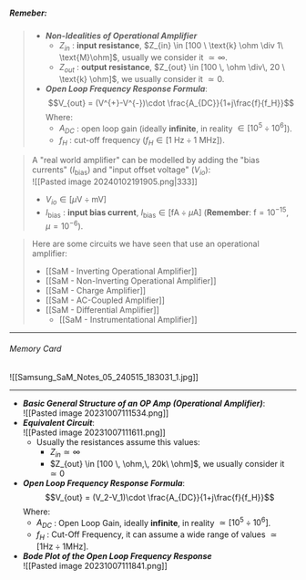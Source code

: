 ##### ***Remeber***:

> - ***Non-Idealities of Operational Amplifier***
> 	- $Z_{in}$ : **input resistance**, $Z_{in} \in [100 \ \text{k} \ohm \div 1\ \text{M}\ohm]$, usually we consider it $\simeq \infty$.
> 	- $Z_{out}$ : **output resistance**, $Z_{out} \in [100 \, \ohm \div\, 20 \ \text{k} \ohm]$, we usually consider it $\simeq 0$.
> - ***Open Loop Frequency Response Formula***:$$V_{out} = (V^{+}-V^{-})\cdot \frac{A_{DC}}{1+j\frac{f}{f_H}}$$Where:
> 	- $A_{DC}$ : open loop gain (ideally **infinite**, in reality $\in [10^5 \div 10^6]$).
> 	- $f_H$ : cut-off frequency $(f_H \in [1 \ \text{Hz} \div 1 \ \text{MHz}])$.

> A "real world amplifier" can be modelled by adding the "bias currents" ($I_{\text{bias}}$) and "input offset voltage" ($V_{io}$):<br>![[Pasted image 20240102191905.png|333]]
> - $V_{io} \in [\mu \text{V} \div \text{mV}]$
> - $I_{\text{bias}}$ : **input bias current**, $I_{\text{bias}} \in [\text{fA} \div \mu\text{A}]$ (**Remember**: $\text{f} = 10^{-15}$, $\mu = 10^{-6}$).

> Here are some circuits we have seen that use an operational amplifier:
> - [[SaM - Inverting Operational Amplifier]]
> - [[SaM - Non-Inverting Operational Amplifier]]
> - [[SaM - Charge Amplifier]]
> - [[SaM - AC-Coupled Amplifier]]
> - [[SaM - Differential Amplifier]]
> 	- [[SaM - Instrumentational Amplifier]]

---
###### Memory Card
![[Samsung_SaM_Notes_05_240515_183031_1.jpg]]

---

- ***Basic General Structure of an OP Amp (Operational Amplifier)***:<br>![[Pasted image 20231007111534.png]]
- ***Equivalent Circuit***:<br>![[Pasted image 20231007111611.png]]
	- Usually the resistances assume this values:
		- $Z_{in} \simeq \infty$
		- $Z_{out} \in [100 \, \ohm,\, 20k\ \ohm]$, we usually consider it $\simeq 0$
- ***Open Loop Frequency Response Formula***:$$V_{out} = (V_2-V_1)\cdot \frac{A_{DC}}{1+j\frac{f}{f_H}}$$Where:
	- $A_{DC}$ : Open Loop Gain, ideally **infinite**, in reality $\simeq [10^5 \div 10^6]$.
	- $f_H$ : Cut-Off Frequency, it can assume a wide range of values $\simeq [1 \text{Hz} \div 1 \text{MHz}]$.
- ***Bode Plot of the Open Loop Frequency Response***<br>![[Pasted image 20231007111841.png]]
